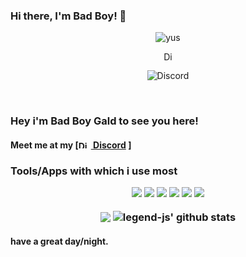 ### Hi there, I'm Bad Boy! 👋
<p align="center"> <img src="https://komarev.com/ghpvc/?username=Bad-Boy-Codes" alt="yus" /> </p>
<p align='center'> <a href="https://discord.gg/5PvBYxPgQS">
  <img align="center" alt="Discord Server" width="16px" src="https://cdn.jsdelivr.net/npm/simple-icons@v3/icons/discord.svg" />
</a> </p>

<p align="center"> <img src="https://discord.c99.nl/widget/theme-3/445073800850046977.png" alt="Discord" /> </p>
 
<br />

### Hey i'm Bad Boy Gald to see you here! &nbsp;

<p align="center">
<h4> Meet me at my [<a href="https://dsc.gg/badboy"target="_blank"><img alt="Discord" title="Discord" height="12" width="20" src="https://raw.githubusercontent.com/peterthehan/peterthehan/master/assets/discord.svg"> Discord<a/> ]</>

<h3> Tools/Apps with which i use most</>

<p align="center"><img src="https://img.shields.io/badge/node.js%20-%2343853D.svg?&style=for-the-badge&logo=node.js&logoColor=white"/>   <img src="https://img.shields.io/badge/javascript%20-%23323330.svg?&style=for-the-badge&logo=javascript&logoColor=%23F7DF1E"/>  <img src="https://img.shields.io/badge/html5%20-%23E34F26.svg?&style=for-the-badge&logo=html5&logoColor=white"/>   <img src="https://img.shields.io/badge/css3%20-%231572B6.svg?&style=for-the-badge&logo=css3&logoColor=white"/> <img src="https://img.shields.io/badge/github%20-%23121011.svg?&style=for-the-badge&logo=github&logoColor=white"/>   <img src ="https://img.shields.io/badge/MongoDB-%234ea94b.svg?&style=for-the-badge&logo=mongodb&logoColor=white"/></p>
 

<p align="center">
  <img align="center" src="https://github-readme-stats.vercel.app/api/top-langs/?username=Bad-Boy-Codes&show_icons=true&layout=compact&hide_border=true&theme=dark" />
  <img align="center" src="https://github-readme-stats.vercel.app/api?username=Bad-Boy-Codes&show_icons=true&theme=dark&line_height=21" alt="legend-js' github stats"/>
 
 

#### have a great day/night.
